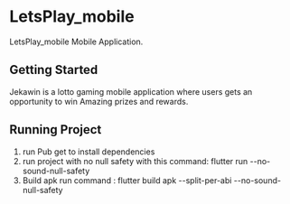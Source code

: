 # LetsPlay_mobile

LetsPlay_mobile Mobile Application.

## Getting Started

Jekawin is a lotto gaming mobile application where users gets an opportunity to win Amazing prizes and rewards. 

## Running Project
1. run Pub get to install dependencies
2. run project with no null safety with this command: flutter run --no-sound-null-safety
3. Build apk run command : flutter build apk --split-per-abi --no-sound-null-safety
